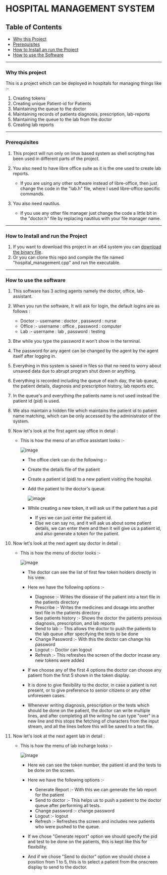 # HOSPITAL MANAGEMENT SYSTEM

## Table of Contents
- [Why this Project](https://github.com/adwayithks/hospital_management_project?tab=readme-ov-file#why-this-project)
- [Prerequisites](https://github.com/adwayithks/hospital_management_project?tab=readme-ov-file#prerequisites)
- [How to Install an run the Project](https://github.com/adwayithks/hospital_management_project?tab=readme-ov-file#how-to-install-and-run-the-project)
- [How to use the Software](https://github.com/adwayithks/hospital_management_project?tab=readme-ov-file#how-to-use-the-software)
  

---

### Why this project
 This is a project which can be deployed in hospitals for managing things like :-
 1) Creating tokens
 2) Creating unique Patient-id for Patients
 3) Maintaining the queue to the doctor
 4) Maintaining records of patients diagnosis, prescription, lab-reports
 5) Maintaining the queue to the lab from the doctor
 6) Creating lab reports

---

### Prerequisites
 1) This project will run only on linux based system as shell scripting has been used in different parts of the project.
    
 2) You also need to have libre office suite as it is the one used to create lab reports.
     - If you are using any other software instead of libre-office, then just change the code in the "lab.h" file, where I used libre-office specific commands.
 3) You also need nautilus.
     - If you use any other file manager just change the code a little bit in the "doctor.h" file by replacing nautilus with your file manager name.

---

### How to Install and run the Project 
 1) If you want to download this project in an x64 system you can [download the binary file](https://github.com/adwayithks/hospital_management_project/raw/main/hospital_management).
 2) Or you can clone this repo and compile the file named "hospital_management.cpp" and run the executable.

---

### How to use the software
 1) This software has 3 acting agents namely the doctor, office, lab-assistant.
 2) When you run the software, It will ask for login, the default logins are as follows :
    - Doctor :- username : doctor , password : nurse
    - Office :- username : office , password : computer
    - Lab    :- username : lab    , password : testing
 
 3) Btw while you type the password it won't show in the terminal. 
 4) The password for any agent can be changed by the agent by the agent itself after logging in.
 5) Everything in this system is saved in files so that no need to worry about unsaved data due to abrupt program shut down or anything.
 6) Everything is recorded including the queue of each day, the lab queue, the patient details, diagnosis and prescription history, lab reports etc.
 7) In the queue's and everything the patients name is not used instead the patient id (pid) is used.
 8) We also maintain a hidden file which maintains the patient id to patient name matching, which can be only accessed by the administrator of the system.
 
 9) Now let's look at the first agent say office in detail :
    - This is how the menu of an office assistant looks :-
       
       ![image](https://github.com/adwayithks/hospital_management_project/assets/132866560/fee0206e-c7a8-4fa8-87ff-5cfd9a4d0da8)
       
       - The office clerk can do the following :-
       - Create the details file of the patient
       - Create a patient id (pid) to a new patient visiting the hospital.
       - Add the patient to the doctor's queue.

         ![image](https://github.com/adwayithks/hospital_management_project/assets/132866560/e464f348-3929-4ef6-90b3-e8adc0e01464)
         
       - While creating a new token, it will ask us if the patient has a pid
         - If yes we can just enter the patient id.
         - Else we can say no, and it will ask us about some patient details, we can enter them and then it will give us a patient id, and also generate a token for the patient.

  7) Now let's look at the next agent say doctor in detail :
     - This is how the menu of doctor looks :-
     
       ![image](https://github.com/adwayithks/hospital_management_project/assets/132866560/2924a25e-c0ac-457f-8a7e-5a55288c3df7)

       - The doctor can see the list of first few token holders directly in his view.
       - Here we have the following options :-
         - Diagnose             :- Writes the disease of the patient into a text file in the patients directory
         - Prescribe            :- Writes the medicines and dosage into another text file in the patients directory
         - See patients history :- Shows the doctor the patients previous diagnosis, prescription, and lab reports
         - Send to lab          :- This allows the doctor to push the patients to the lab queue after specifying the tests to be done
         - Change Password      :- With this the doctor can change his password
         - Logout               :- Doctor can logout
         - Refresh              :- This refreshes the screen of the doctor incase any new tokens were added
        
       - If we choose any of the first 4 options the doctor can choose any patient from the first 5 shown in the token display.
       - It is done to give flexibility to the doctor, in case a patient is not present, or to give preference to senior citizens or any other unforeseen cases.
       - Whenever writing diagnosis, prescription or the tests which should be done on the patient, the doctor can write multiple lines, and after completing all the writing he can type "over" in a new line and this stops the fetching of characters from the input stream, and all the lines before this will be saved to a text file.

  8) Now let's look at the next agent lab in detail :
     - This is how the menu of lab incharge looks :-

       ![image](https://github.com/adwayithks/hospital_management_project/assets/132866560/87df790c-91d1-43ce-a69c-01dcbb15adfa)

       - Here we can see the token number, the patient id and the tests to be done on the screen.
       - Here we have the following options :-
         - Generate Report :- With this we can generate the lab report for the patient
         - Send to doctor  :- This helps us to push a patient to the doctor queue after performing all tests.
         - Change password :- change password
         - Logout          :- logout
         - Refresh         :- Refreshes the screen and includes new patients who were pushed to the queue.
        
       - If we chose "Generate report" option we should specify the pid and test to be done on the patients, this is kept like this for flexibility.
       - And if we chose "Send to doctor" option we should chose a position from 1 to 5, this is to select a patient from the onscreen display to send to the doctor.

         

   




